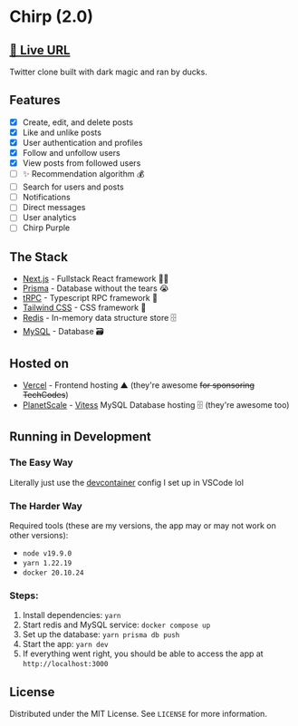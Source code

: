 # Chirp (2.0)

## [🦆 Live URL](https://example.com)

Twitter clone built with dark magic and ran by ducks.

## Features

- [x] Create, edit, and delete posts
- [x] Like and unlike posts
- [x] User authentication and profiles
- [x] Follow and unfollow users
- [x] View posts from followed users
- [ ] ✨ Recommendation algorithm 💰
- [ ] Search for users and posts
- [ ] Notifications
- [ ] Direct messages
- [ ] User analytics
- [ ] Chirp Purple

## The Stack

- [Next.js](https://nextjs.org/) - Fullstack React framework 🚀💪
- [Prisma](https://www.prisma.io/) - Database without the tears 😭
- [tRPC](https://trpc.io/) - Typescript RPC framework 🦉
- [Tailwind CSS](https://tailwindcss.com/) - CSS framework 🎨
- [Redis](https://redis.io/) - In-memory data structure store 🗄️
- [MySQL](https://www.mysql.com/) - Database 🗃️

## Hosted on

- [Vercel](https://vercel.com/) - Frontend hosting ▲ (they're awesome ~~for sponsoring TechCodes~~)
- [PlanetScale](https://planetscale.com/) - [Vitess](https://vitess.io/) MySQL Database hosting 🗄️ (they're awesome too)

## Running in Development

### The Easy Way

Literally just use the [devcontainer](https://code.visualstudio.com/docs/devcontainers/containers) config I set up in VSCode lol

### The Harder Way

Required tools (these are my versions, the app may or may not work on other versions):

- `node v19.9.0`
- `yarn 1.22.19`
- `docker 20.10.24`

### Steps:

1. Install dependencies: `yarn`
2. Start redis and MySQL service: `docker compose up`
3. Set up the database: `yarn prisma db push`
4. Start the app: `yarn dev`
5. If everything went right, you should be able to access the app at `http://localhost:3000`

## License

Distributed under the MIT License. See `LICENSE` for more information.
